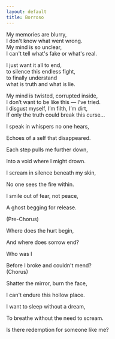 ```yaml
---
layout: default
title: Borroso
---
```



My memories are blurry,  
I don't know what went wrong.  
My mind is so unclear,  
I can't tell what's fake or what's real.

I just want it all to end,  
to silence this endless fight,  
to finally understand  
what is truth and what is lie.

My mind is twisted, corrupted inside,  
I don’t want to be like this — I’ve tried.  
I disgust myself, I’m filth, I’m dirt,  
If only the truth could break this curse...

  

I speak in whispers no one hears,

Echoes of a self that disappeared.

Each step pulls me further down,

Into a void where I might drown.

  

  
I scream in silence beneath my skin,

No one sees the fire within.

I smile out of fear, not peace,

A ghost begging for release.

  
(Pre-Chorus)

Where does the hurt begin,

And where does sorrow end?

Who was I

Before I broke and couldn't mend?  
(Chorus)

Shatter the mirror, burn the face,

I can't endure this hollow place.

I want to sleep without a dream,

To breathe without the need to scream.

Is there redemption for someone like me?
